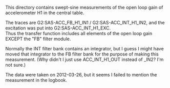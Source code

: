 This directory contains swept-sine measurements of the open loop gain of accelerometer H1 in the central table.

The traces are G2:SAS-ACC_FB_H1_IN1 / G2:SAS-ACC_INT_H1_IN2, and the excitation was put into G2:SAS-ACC_INT_H1_EXC.  
Thus the transfer function includes all elements of the open loop gain EXCEPT the "FB" filter module.

Normally the INT filter bank contains an integrator, but I guess I might have moved that integrator to the FB
filter bank for the purpose of making this measurement.  (Why didn't I just use ACC_INT_H1_OUT instead of _IN2? 
I'm not sure.)

The data were taken on 2012-03-26, but it seems I failed to mention the measurement in the logbook.
